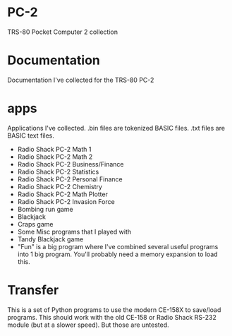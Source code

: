# PC-2
TRS-80 Pocket Computer 2 collection

# Documentation
Documentation I've collected for the TRS-80 PC-2

# apps
Applications I've collected.
.bin files are tokenized BASIC files.
.txt files are BASIC text files.

+ Radio Shack PC-2 Math 1
+ Radio Shack PC-2 Math 2
+ Radio Shack PC-2 Business/Finance
+ Radio Shack PC-2 Statistics
+ Radio Shack PC-2 Personal Finance
+ Radio Shack PC-2 Chemistry
+ Radio Shack PC-2 Math Plotter
+ Radio Shack PC-2 Invasion Force
+ Bombing run game
+ Blackjack
+ Craps game
+ Some Misc programs that I played with
+ Tandy Blackjack game
+ "Fun" is a big program where I've combined several useful programs into 1 big program.  You'll probably need a memory expansion to load this.

# Transfer
This is a set of Python programs to use the modern CE-158X to save/load programs.
This should work with the old CE-158 or Radio Shack RS-232 module (but at a slower speed).  But those are untested.

